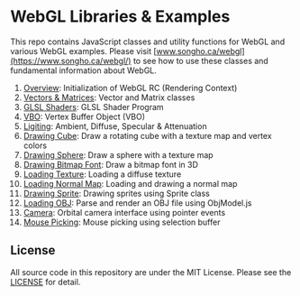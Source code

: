 # WebGL Libraries & Examples
This repo contains JavaScript classes and utility functions for WebGL and various WebGL examples. Please visit [www.songho.ca/webgl](https://www.songho.ca/webgl/) to see how to use these classes and fundamental information about WebGL.

1. [Overview](https://www.songho.ca/webgl/webgl_overview.html): Initialization of WebGL RC (Rendering Context)
2. [Vectors & Matrices](https://www.songho.ca/webgl/webgl_vectormatrix.html): Vector and Matrix classes
3. [GLSL Shaders](https://www.songho.ca/webgl/webgl_shader.html): GLSL Shader Program
4. [VBO](https://www.songho.ca/webgl/webgl_vbo.html): Vertex Buffer Object (VBO)
5. [Ligiting](https://www.songho.ca/webgl/webgl_light.html): Ambient, Diffuse, Specular & Attenuation
6. [Drawing Cube](https://www.songho.ca/webgl/webgl_cube.html): Draw a rotating cube with a texture map and vertex colors
7. [Drawing Sphere](https://www.songho.ca/webgl/webgl_sphere.html): Draw a sphere with a texture map
8. [Drawing Bitmap Font](https://www.songho.ca/webgl/webgl_font.html): Draw a bitmap font in 3D
9. [Loading Texture](https://www.songho.ca/webgl/webgl_texture.html): Loading a diffuse texture
10. [Loading Normal Map](https://www.songho.ca/webgl/webgl_normalmap.html): Loading and drawing a normal map 
11. [Drawing Sprite](https://www.songho.ca/webgl/webgl_sprite.html): Drawing sprites using Sprite class 
12. [Loading OBJ](https://www.songho.ca/webgl/webgl_obj.html): Parse and render an OBJ file using ObjModel.js
13. [Camera](https://www.songho.ca/webgl/webgl_camera.html): Orbital camera interface using pointer events
14. [Mouse Picking](https://www.songho.ca/webgl/webgl_pick.html): Mouse picking using selection buffer



## License
All source code in this repository are under the MIT License. Please see the [LICENSE](LICENSE) for detail.

